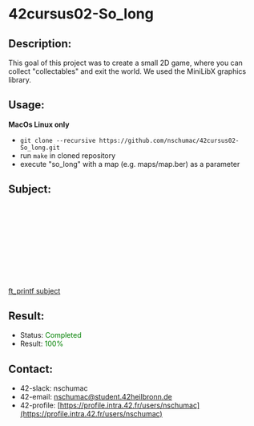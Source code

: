 # 42cursus02-So_long
## Description:
This goal of this project was to create a small 2D game, where you can collect "collectables" and exit the world. We used the MiniLibX graphics library.

## Usage:
**MacOs Linux only**
- `git clone --recursive https://github.com/nschumac/42cursus02-So_long.git`
- run `make` in cloned repository
- execute "so_long" with a map (e.g. maps/map.ber) as a parameter
## Subject:
<object data="https://github.com/nschumac/42cursus02-So_long/blob/main/subject/so_long-en.pdf" type="application/pdf" width="700px" height="700px">
    <embed src="https://github.com/nschumac/42cursus02-So_long/blob/main/subject/so_long-en.pdf">
        <p><a href="https://github.com/nschumac/42cursus02-So_long/blob/main/subject/so_long-en.pdf">ft_printf subject</a></p>
    </embed>
</object>

## Result:
- Status: <span style="color:green">Completed</span>
- Result: <span style="color:green">100%</span>

## Contact:
- 42-slack: nschumac
- 42-email: nschumac@student.42heilbronn.de
- 42-profile: [https://profile.intra.42.fr/users/nschumac](https://profile.intra.42.fr/users/nschumac)
